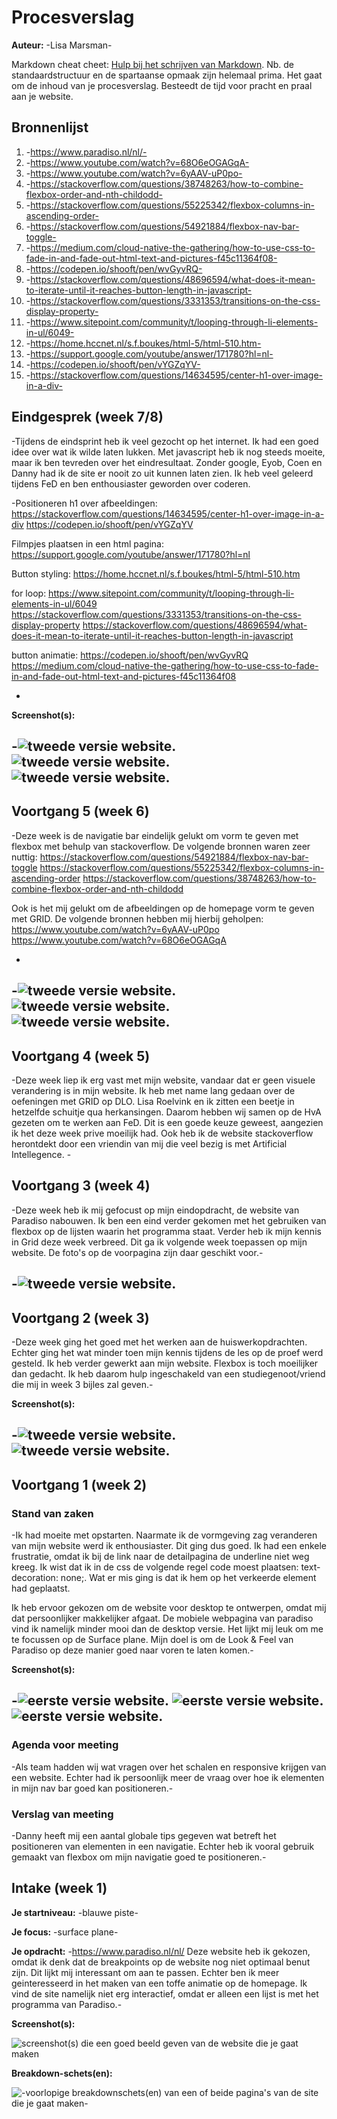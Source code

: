 # Procesverslag
**Auteur:** -Lisa Marsman-

Markdown cheat cheet: [Hulp bij het schrijven van Markdown](https://github.com/adam-p/markdown-here/wiki/Markdown-Cheatsheet). Nb. de standaardstructuur en de spartaanse opmaak zijn helemaal prima. Het gaat om de inhoud van je procesverslag. Besteedt de tijd voor pracht en praal aan je website.



## Bronnenlijst
1. -https://www.paradiso.nl/nl/-
2. -https://www.youtube.com/watch?v=68O6eOGAGqA-
3. -https://www.youtube.com/watch?v=6yAAV-uP0po-
4. -https://stackoverflow.com/questions/38748263/how-to-combine-flexbox-order-and-nth-childodd-
5. -https://stackoverflow.com/questions/55225342/flexbox-columns-in-ascending-order-
6. -https://stackoverflow.com/questions/54921884/flexbox-nav-bar-toggle-
7. -https://medium.com/cloud-native-the-gathering/how-to-use-css-to-fade-in-and-fade-out-html-text-and-pictures-f45c11364f08-
8. -https://codepen.io/shooft/pen/wvGyvRQ-
9. -https://stackoverflow.com/questions/48696594/what-does-it-mean-to-iterate-until-it-reaches-button-length-in-javascript-
10. -https://stackoverflow.com/questions/3331353/transitions-on-the-css-display-property-
11. -https://www.sitepoint.com/community/t/looping-through-li-elements-in-ul/6049-
12. -https://home.hccnet.nl/s.f.boukes/html-5/html-510.htm-
13. -https://support.google.com/youtube/answer/171780?hl=nl-
14. -https://codepen.io/shooft/pen/vYGZqYV-
15. -https://stackoverflow.com/questions/14634595/center-h1-over-image-in-a-div-



## Eindgesprek (week 7/8)

-Tijdens de eindsprint heb ik veel gezocht op het internet. Ik had een goed idee over wat ik wilde laten lukken. Met javascript heb ik nog steeds moeite, maar ik ben tevreden over het eindresultaat. Zonder google, Eyob, Coen en Danny had ik de site er nooit zo uit kunnen laten zien. Ik heb veel geleerd tijdens FeD en ben enthousiaster geworden over coderen.

-Positioneren h1 over afbeeldingen:
https://stackoverflow.com/questions/14634595/center-h1-over-image-in-a-div
https://codepen.io/shooft/pen/vYGZqYV

Filmpjes plaatsen in een html pagina:
https://support.google.com/youtube/answer/171780?hl=nl

Button styling:
https://home.hccnet.nl/s.f.boukes/html-5/html-510.htm

for loop:
https://www.sitepoint.com/community/t/looping-through-li-elements-in-ul/6049
https://stackoverflow.com/questions/3331353/transitions-on-the-css-display-property
https://stackoverflow.com/questions/48696594/what-does-it-mean-to-iterate-until-it-reaches-button-length-in-javascript

button animatie:
https://codepen.io/shooft/pen/wvGyvRQ
https://medium.com/cloud-native-the-gathering/how-to-use-css-to-fade-in-and-fade-out-html-text-and-pictures-f45c11364f08

-

**Screenshot(s):**

-![tweede versie website.](images/proces_home.png)
![tweede versie website.](images/proces_home1.png)
![tweede versie website.](images/proces_home2.png)
-

## Voortgang 5 (week 6)

-Deze week is de navigatie bar eindelijk gelukt om vorm te geven met flexbox met behulp van stackoverflow. De volgende bronnen waren zeer nuttig:
https://stackoverflow.com/questions/54921884/flexbox-nav-bar-toggle
https://stackoverflow.com/questions/55225342/flexbox-columns-in-ascending-order
https://stackoverflow.com/questions/38748263/how-to-combine-flexbox-order-and-nth-childodd

Ook is het mij gelukt om de afbeeldingen op de homepage vorm te geven met GRID. De volgende bronnen hebben mij hierbij geholpen:
https://www.youtube.com/watch?v=6yAAV-uP0po
https://www.youtube.com/watch?v=68O6eOGAGqA

-

-![tweede versie website.](images/proceswk6_1.png)
![tweede versie website.](./images/proceswk6_2.png)
![tweede versie website.](./images/proceswk6_3.png)
-

## Voortgang 4 (week 5)

-Deze week liep ik erg vast met mijn website, vandaar dat er geen visuele verandering is in mijn website. Ik heb met name lang gedaan over de oefeningen met GRID op DLO. Lisa Roelvink en ik zitten een beetje in hetzelfde schuitje qua herkansingen. Daarom hebben wij samen op de HvA gezeten om te werken aan FeD. Dit is een goede keuze geweest, aangezien ik het deze week prive moeilijk had. Ook heb ik de website stackoverflow herontdekt door een vriendin van mij die veel bezig is met Artificial Intellegence. -


## Voortgang 3 (week 4)

-Deze week heb ik mij gefocust op mijn eindopdracht, de website van Paradiso nabouwen. Ik ben een eind verder gekomen met het gebruiken van flexbox op de lijsten waarin het programma staat. Verder heb ik mijn kennis in Grid deze week verbreed. Dit ga ik volgende week toepassen op mijn website. De foto's op de voorpagina zijn daar geschikt voor.-

-![tweede versie website.](./images/proceswk4.png)
-



## Voortgang 2 (week 3)

-Deze week ging het goed met het werken aan de huiswerkopdrachten. Echter ging het wat minder toen mijn kennis tijdens de les op de proef werd gesteld. Ik heb verder gewerkt aan mijn website. Flexbox is toch moeilijker dan gedacht. Ik heb daarom hulp ingeschakeld van een studiegenoot/vriend die mij in week 3 bijles zal geven.-

**Screenshot(s):**

-![tweede versie website.](images/proceswk2_1.png)
![tweede versie website.](images/proceswk2_2.png)
-

## Voortgang 1 (week 2)

### Stand van zaken

-Ik had moeite met opstarten. Naarmate ik de vormgeving zag veranderen van mijn website werd ik enthousiaster. Dit ging dus goed. Ik had een enkele frustratie, omdat ik bij de link naar de detailpagina de underline niet weg kreeg. Ik wist dat ik in de css de volgende regel code moest plaatsen: text-decoration: none;. Wat er mis ging is dat ik hem op het verkeerde element had geplaatst.

Ik heb ervoor gekozen om de website voor desktop te ontwerpen, omdat mij dat persoonlijker makkelijker afgaat. De mobiele webpagina van paradiso vind ik namelijk minder mooi dan de desktop versie. Het lijkt mij leuk om me te focussen op de Surface plane. Mijn doel is om de Look & Feel van Paradiso op deze manier goed naar voren te laten komen.-

**Screenshot(s):**

-![eerste versie website.](images/proces_wk1_1.png)
![eerste versie website.](images/proceswk1_2.png)
![eerste versie website.](images/proceswk1_3.png)
-

### Agenda voor meeting

-Als team hadden wij wat vragen over het schalen en responsive krijgen van een website. Echter had ik persoonlijk meer de vraag over hoe ik elementen in mijn nav bar goed kan positioneren.-

### Verslag van meeting

-Danny heeft mij een aantal globale tips gegeven wat betreft het positioneren van elementen in een navigatie. Echter heb ik vooral gebruik gemaakt van flexbox om mijn navigatie goed te positioneren.-



## Intake (week 1)

**Je startniveau:** -blauwe piste-

**Je focus:** -surface plane-

**Je opdracht:** -https://www.paradiso.nl/nl/
Deze website heb ik gekozen, omdat ik denk dat de breakpoints op de website nog niet optimaal benut zijn. Dit lijkt mij interessant om aan te passen. Echter ben ik meer geinteresseerd in het maken van een toffe animatie op de homepage. Ik vind de site namelijk niet erg interactief, omdat er alleen een lijst is met het programma van Paradiso.-

**Screenshot(s):**

![screenshot(s) die een goed beeld geven van de website die je gaat maken](images/screenshot.png)

**Breakdown-schets(en):**

![-voorlopige breakdownschets(en) van een of beide pagina's van de site die je gaat maken-](images/breakdownschets.png)


